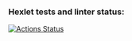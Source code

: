### Hexlet tests and linter status:
[![Actions Status](https://github.com/bobrov-site/frontend-project-44/workflows/hexlet-check/badge.svg)](https://github.com/bobrov-site/frontend-project-44/actions)